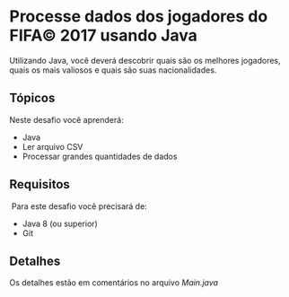 # Processe dados dos jogadores do FIFA© 2017 usando Java

Utilizando Java, você deverá descobrir quais são os melhores jogadores, quais os mais valiosos e quais são suas nacionalidades.

## Tópicos

Neste desafio você aprenderá:

- Java
- Ler arquivo CSV
- Processar grandes quantidades de dados


## Requisitos
​
Para este desafio você precisará de:

- Java 8 (ou superior)
- Git

## Detalhes

Os detalhes estão em comentários no arquivo _Main.java_